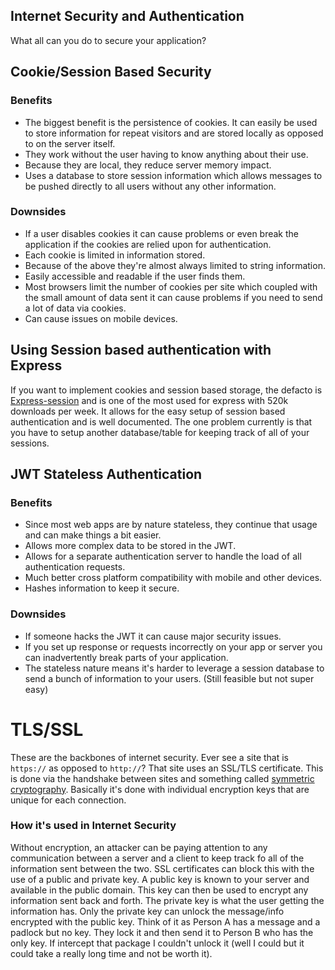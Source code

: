 ## Internet Security and Authentication
What all can you do to secure your application?

## Cookie/Session Based Security
### Benefits
* The biggest benefit is the persistence of cookies. It can easily be used to store information for repeat visitors and are stored locally as opposed to on the server itself.
* They work without the user having to know anything about their use.
* Because they are local, they reduce server memory impact.
* Uses a database to store session information which allows messages to be pushed directly to all users without any other information.

### Downsides
* If a user disables cookies it can cause problems or even break the application if the cookies are relied upon for authentication.
* Each cookie is limited in information stored.
* Because of the above they're almost always limited to string information.
* Easily accessible and readable if the user finds them.
* Most browsers limit the number of cookies per site which coupled with the small amount of data sent it can cause problems if you need to send a lot of data via cookies.
* Can cause issues on mobile devices.

## Using Session based authentication with Express
If you want to implement cookies and session based storage, the defacto is [Express-session](https://www.npmjs.com/package/express-session) and is one of the most used for express with 520k downloads per week. It allows for the easy setup of session based authentication and is well documented. The one problem currently is that you have to setup another database/table for keeping track of all of your sessions.


## JWT Stateless Authentication
### Benefits
* Since most web apps are by nature stateless, they continue that usage and can make things a bit easier.
* Allows more complex data to be stored in the JWT.
* Allows for a separate authentication server to handle the load of all authentication requests.
* Much better cross platform compatibility with mobile and other devices.
* Hashes information to keep it secure.

### Downsides
* If someone hacks the JWT it can cause major security issues.
* If you set up response or requests incorrectly on your app or server you can inadvertently break parts of your application.
* The stateless nature means it's harder to leverage a session database to send a bunch of information to your users. (Still feasible but not super easy)

# TLS/SSL
These are the backbones of internet security. Ever see a site that is `https://` as opposed to `http://`? That site uses an SSL/TLS certificate. This is done via the handshake between sites and something called [symmetric cryptography](https://en.wikipedia.org/wiki/Symmetric-key_algorithm). Basically it's done with individual encryption keys that are unique for each connection. 

### How it's used in Internet Security
Without encryption, an attacker can be paying attention to any communication between a server and a client to keep track fo all of the information sent between the two. SSL certificates can block this with the use of a public and private key. A public key is known to your server and available in the public domain. This key can then be used to encrypt any information sent back and forth. The private key is what the user getting the information has. Only the private key can unlock the message/info encrypted with the public key. Think of it as Person A has a message and a padlock but no key. They lock it and then send it to Person B who has the only key. If intercept that package I couldn't unlock it (well I could but it could take a really long time and not be worth it).
